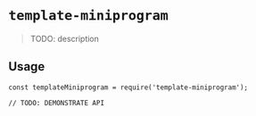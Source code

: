 # `template-miniprogram`

> TODO: description

## Usage

```
const templateMiniprogram = require('template-miniprogram');

// TODO: DEMONSTRATE API
```
